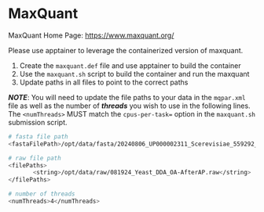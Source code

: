 # MaxQuant

MaxQuant Home Page: https://www.maxquant.org/

Please use apptainer to leverage the containerized version of maxquant.


1. Create the `maxquant.def` file and use apptainer to build the container
2. Use the `maxquant.sh` script to build the container and run the maxquant
3. Update paths in all files to point to the correct paths

***NOTE***: You will need to update the file paths to your data in the `mqpar.xml` file as well as the number of ***threads*** you wish to use in the following lines. The `<numThreads>` MUST match the `cpus-per-task=` option in the `maxquant.sh` submission script.

```bash
# fasta file path
<fastaFilePath>/opt/data/fasta/20240806_UP000002311_Scerevisiae_559292_CI.fasta</fastaFilePath>

# raw file path
<filePaths>
       <string>/opt/data/raw/081924_Yeast_DDA_OA-AfterAP.raw</string>
</filePaths>

# number of threads
<numThreads>4</numThreads>
```
